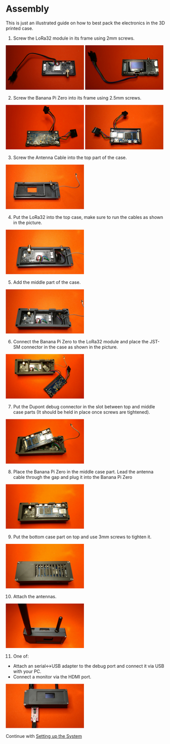 # Assembly

This is just an illustrated guide on how to best pack the electronics in the 3D printed case.

1. Screw the LoRa32 module in its frame using 2mm screws.
</p>
<p align="left" width="60%">
  <img width="49%" src="images/assembly/Step1a.jpg">
  <img width="49%" src="images/assembly/Step1b.jpg">
</p>

2. Screw the Banana Pi Zero into its frame using 2.5mm screws.
</p>
<p align="left" width="60%">
  <img width="49%" src="images/assembly/Step2a.jpg">
  <img width="49%" src="images/assembly/Step2b.jpg">
</p>

3. Screw the Antenna Cable into the top part of the case.
</p>
<p align="left" width="60%">
  <img width="49%" src="images/assembly/Step3.jpg">
</p>

4. Put the LoRa32 into the top case, make sure to run the cables as shown in the picture.
</p>
<p align="left" width="60%">
  <img width="49%" src="images/assembly/Step4.jpg">
</p>

5. Add the middle part of the case.
</p>
<p align="left" width="60%">
  <img width="49%" src="images/assembly/Step5.jpg">
</p>

6. Connect the Banana Pi Zero to the LoRa32 module and place the JST-SM connector in the case as shown in the picture.
</p>
<p align="left" width="60%">
  <img width="49%" src="images/assembly/Step6.jpg">
</p>

7. Put the Dupont debug connector in the slot between top and middle case parts (It should be held in place once screws are tightened).
</p>
<p align="left" width="60%">
  <img width="49%" src="images/assembly/Step7.jpg">
</p>

8. Place the Banana Pi Zero in the middle case part. Lead the antenna cable through the gap and plug it into the Banana Pi Zero
</p>
<p align="left" width="60%">
  <img width="49%" src="images/assembly/Step8.jpg">
</p>

9. Put the bottom case part on top and use 3mm screws to tighten it.
</p>
<p align="left" width="60%">
  <img width="49%" src="images/assembly/Step9.jpg">
</p>

10. Attach the antennas.
</p>
<p align="left" width="60%">
  <img width="49%" src="images/assembly/Step10.jpg">
</p>

11. One of:
  - Attach an serial<->USB adapter to the debug port and connect it via USB with your PC.
  - Connect a monitor via the HDMI port.
</p>
<p align="left" width="60%">
  <img width="49%" src="images/assembly/Step11.jpg">
</p>

Continue with [Setting up the System](SETUP.md)
